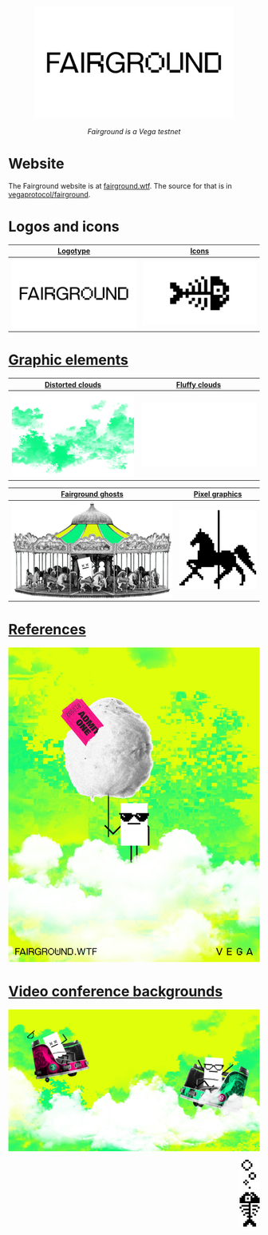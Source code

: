 <p align="center">
  <img src="./3A-Logotype/Fairground_Logotype_Black.png" width="400" /> 
</p>
<p align="center">
    <i>Fairground is a Vega testnet</i>
</p>

# Website
The Fairground website is at [fairground.wtf](https://fairground.wtf). The source for that is in [vegaprotocol/fairground](https://github.com/vegaprotocol/fairground).

# Logos and icons
| [Logotype](3A-Logotype) | [Icons](3B-Fairground-Icon) |
| --- | --- |
|![Logotype](./3A-Logotype/Fairground_Logotype_Black.png)|![Icon](./3B-Fairground-Icon/Fairground_Icon_Black.png)||

# [Graphic elements](./3C-Graphics/)
| [Distorted clouds](./3C-Graphics/Distorted-Clouds/)  | [Fluffy clouds](./3C-Graphics/Fluffy-Clouds/)  | 
| :------------: | :------------: |
![Distorted Clouds](./3C-Graphics/Distorted-Clouds/Distorted_Clouds_1.png)|![Fluffy Clouds](./3C-Graphics/Fluffy-Clouds/Cloud_3.png)

| **[Fairground ghosts](./3C-Graphics/Ghosts-Of-Centralised-Liquidity/)** | **[Pixel graphics](./3C-Graphics/Pixel-Graphics/)**| 
| :------------: | :------------: |
|![Ghosts](./3C-Graphics/Ghosts-Of-Centralised-Liquidity/Carousel_Ghost.png)|![Pixel graphics](./3C-Graphics/Pixel-Graphics/Carousel_Horse_Large.png)


# [References](./Visual-Examples_References/)
![Example 2](./Visual-Examples_References/Fairground_Example_2.jpg)

# [Video conference backgrounds](./3D-Zoom-Backgrounds/)
![Backgrounds](./3D-Zoom-Backgrounds/Waltzer_Zoom_Background.jpg)

<p align="right">
  <img src="./3C-Graphics/Pixel-Graphics/Fish_Bubbes.svg" width="40" />
</p>
